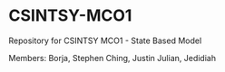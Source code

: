 # CSINTSY-MCO1
Repository for CSINTSY MCO1 - State Based Model

Members:
Borja, Stephen
Ching, Justin
Julian, Jedidiah
